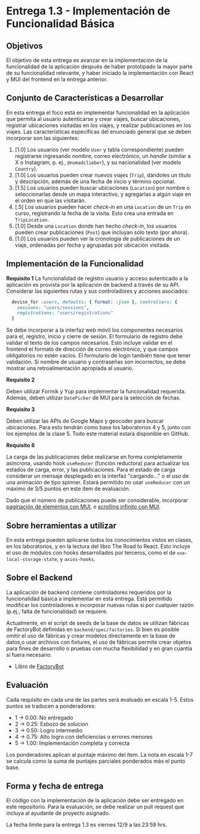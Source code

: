 # Entrega 1.3 - Implementación de Funcionalidad Básica

## Objetivos

El objetivo de esta entrega es avanzar en la implementación de la funcionalidad de la aplicación después de haber prototipado la mayor parte de su funcionalidad relevante, y haber iniciado la implementación con React y MUI del frontend en la entrega anterior.

## Conjunto de Características a Desarrollar

En esta entrega el foco está en implementar funcionalidad en la aplicación que permita al usuario autenticarse y crear viajes, buscar ubicaciones, registrar ubicaciones visitadas en los viajes, y realizar publicaciones en los viajes. Las características específicas del enunciado general que se deben incorporar son las siguientes:

1. [1.0] Los usuarios (ver modelo `User` y tabla correspondiente) pueden registrarse ingresando nombre, correo electrónico, un *handle* (similar a X o Instagram, p. ej., `@nomadclimber`), y su nacionalidad (ver modelo `Country`).
2. [1.0] Los usuarios pueden crear nuevos viajes (`Trip`), dándoles un título y descripción, además de una fecha de inicio y término opcional.
3. [1.5] Los usuarios pueden buscar ubicaciones (`Location`) por nombre o seleccionarlas desde un mapa interactivo, y agregarlas a algún viaje en el orden en que las visitarán.
4. [.5] Los usuarios pueden hacer *check-in* en una `Location` de un `Trip` en curso, registrando la fecha de la visita. Esto crea una entrada en `TripLocation`.
5. [1.0] Desde una `Location` donde han hecho *check-in*, los usuarios pueden crear publicaciones (`Post`) que incluyan sólo texto (por ahora).
6. [1.0] Los usuarios pueden ver la cronología de publicaciones de un viaje, ordenadas por fecha y agrupadas por ubicación visitada.

## Implementación de la Funcionalidad

**Requisito 1**
La funcionalidad de registro usuario y acceso autenticado a la aplicación es provista por la aplicación de backend a través de su API. Considerar las siguientes rutas y sus controladores y acciones asociados:

```ruby
  devise_for :users, defaults: { format: :json }, controllers: {
    sessions: "users/sessions",
    registrations: "users/registrations"
  }
```

Se debe incorporar a la interfaz web móvil los componentes necesarios para el, registro, inicio y cierre de sesión. El formulario de registro debe validar el texto de los campos necesarios. Esto incluye validar en el frontend el formato de dirección de correo electrónico, y que campos obligatorios no estén vacíos. El formulario de login también tiene que tener validación. Si nombre de usuario y contraseñas son incorrectos, se debe mostrar una retroalimentación apropiada al usuario.

**Requisito 2**

Deben utilizar Formik y Yup para implementar la funcionalidad requerida. Además, deben utilizar `DatePicker` de MUI para la selección de fechas.

**Requisito 3**

Deben utilizar las APIs de Google Maps y geocoder para buscar ubicaciones. Para esto tendrán como base los laboratorios 4 y 5, junto con los ejemplos de la clase 5. Todo este material estará disponible en GitHub.

**Requisito 6**

La carga de las publicaciones debe realizarse en forma completamente asíncrona, usando hook `useReducer` (función reductora) para actualizar los estados de carga, error, y las publicaciones. Para el estado de carga considerar un mensaje desplegado en la interfaz "cargando..." o el uso de una animación de tipo spinner. Estará permitido no usar `useReducer` con un máximo de 3/5 puntos en este ítem de evaluación.

Dado que el número de publicaciones puede ser considerable, incorporar [paginación de elementos con MUI](https://mui.com/material-ui/react-pagination/), o [scrolling infinito con MUI](https://stackblitz.com/edit/react-ektjug?file=Demo.tsx).

## Sobre herramientas a utilizar

En esta entrega pueden aplicarse todos los conocimientos vistos en clases, en los laboratorios, y en la lectura del libro The Road to React. Esto incluye el uso de módulos con hooks desarrollados por terceros, como el de `use-local-storage-state`, y `axios-hooks`.

## Sobre el Backend

La aplicación de backend contiene controladores requeridos por la funcionalidad básica a implementar en esta entrega. Está permitido modificar los controladores e incorporar nuevas rutas si por cualquier razón (p.ej., falta de funcionalidad) se requiere.

Actualmente, en el script de seeds de la base de datos se utilizan fábricas de FactoryBot definidas en `backend/spec/factories`. Si bien es posible omitir el uso de fábricas y crear modelos directamente en la base de datos,o usar archivos con fixtures, el uso de fábricas permite crear objetos para fines de desarrollo o pruebas con mucha flexibilidad y en gran cuantía si fuera necesario.

* Libro de [FactoryBot](https://thoughtbot.github.io/factory_bot/intro.html)

## Evaluación

Cada requisito en cada una de las partes será evaluado en escala 1-5. Estos puntos se traducen a ponderadores:

* 1 -> 0.00: No entregado
* 2 -> 0.25: Esbozo de solucion
* 3 -> 0.50: Logro intermedio
* 4 -> 0.75: Alto logro con deficiencias o errores menores
* 5 -> 1.00: Implementación completa y correcta

Los ponderadores aplican al puntaje máximo del ítem. La nota en escala 1-7 se calcula como la suma de puntajes parciales ponderados más el punto base.

## Forma y fecha de entrega

El código con la implementación de la aplicación debe ser entregado en este repositorio. Para la evaluación, se debe realizar un pull request que incluya al ayudante de proyecto asignado.

La fecha límite para la entrega 1.3 es viernes 12/9 a las 23:59 hrs.